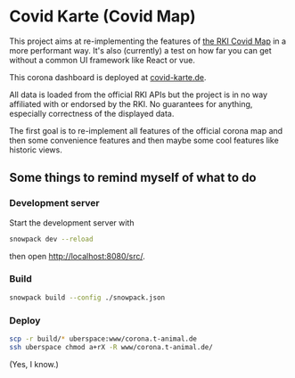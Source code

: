 # Covid Karte (Covid Map)

This project aims at re-implementing the features of
[the RKI Covid Map](https://corona.rki.de) in a more performant way.
It's also (currently) a test on how far you can get without a
common UI framework like React or vue.

This corona dashboard is deployed at
[covid-karte.de](https://covid-karte.de).

All data is loaded from the official RKI APIs but the project
is in no way affiliated with or endorsed by the RKI. No guarantees
for anything, especially correctness of the displayed data.

The first goal is to re-implement all features of the official corona
map and then some convenience features and then maybe some cool
features like historic views.

## Some things to remind myself of what to do

### Development server

Start the development server with

```bash
snowpack dev --reload
```

then open [http://localhost:8080/src/](http://localhost:8080/src/).

### Build

```bash
snowpack build --config ./snowpack.json
```

### Deploy

```bash
scp -r build/* uberspace:www/corona.t-animal.de
ssh uberspace chmod a+rX -R www/corona.t-animal.de/
```

(Yes, I know.)
